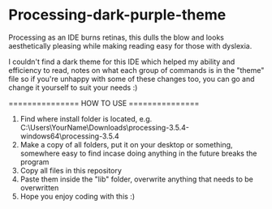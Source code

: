 # Processing-dark-purple-theme
Processing as an IDE burns retinas, this dulls the blow and looks aesthetically pleasing while making reading easy for those with dyslexia.

I couldn't find a dark theme for this IDE which helped my ability and efficiency to read, notes on what each group of
commands is in the "theme" file so if you're unhappy with some of these changes too, you can go and change it yourself
to suit your needs :)


===============  HOW TO USE ===============

1) Find where install folder is located, e.g. C:\Users\YourName\Downloads\processing-3.5.4-windows64\processing-3.5.4
2) Make a copy of all folders, put it on your desktop or something, somewhere easy to find incase doing anything in the future breaks the program
3) Copy all files in this repository
4) Paste them inside the "lib" folder, overwrite anything that needs to be overwritten
5) Hope you enjoy coding with this :)
